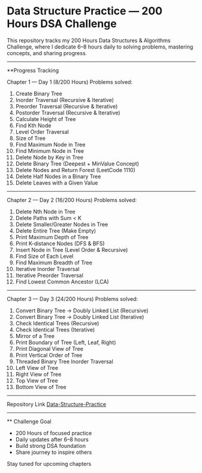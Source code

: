 # Data Structure Practice — 200 Hours DSA Challenge 

This repository tracks my 200 Hours Data Structures & Algorithms Challenge, where I dedicate 6–8 hours daily to solving problems, mastering concepts, and sharing progress.

---

**Progress Tracking

Chapter 1 — Day 1 (8/200 Hours)
Problems solved:
1. Create Binary Tree  
2. Inorder Traversal (Recursive & Iterative)  
3. Preorder Traversal (Recursive & Iterative)  
4. Postorder Traversal (Recursive & Iterative)  
5. Calculate Height of Tree  
6. Find Kth Node  
7. Level Order Traversal  
8. Size of Tree  
9. Find Maximum Node in Tree  
10. Find Minimum Node in Tree  
11. Delete Node by Key in Tree  
12. Delete Binary Tree (Deepest + MinValue Concept)  
13. Delete Nodes and Return Forest (LeetCode 1110)  
14. Delete Half Nodes in a Binary Tree  
15. Delete Leaves with a Given Value  

---

Chapter 2 — Day 2 (16/200 Hours)
Problems solved:
1. Delete Nth Node in Tree  
2. Delete Paths with Sum < K  
3. Delete Smaller/Greater Nodes in Tree  
4. Delete Entire Tree (Make Empty)  
5. Print Maximum Depth of Tree  
6. Print K-distance Nodes (DFS & BFS)  
7. Insert Node in Tree (Level Order & Recursive)  
8. Find Size of Each Level  
9. Find Maximum Breadth of Tree  
10. Iterative Inorder Traversal  
11. Iterative Preorder Traversal  
12. Find Lowest Common Ancestor (LCA)  

---

Chapter 3 — Day 3 (24/200 Hours)
Problems solved:
1. Convert Binary Tree → Doubly Linked List (Recursive)  
2. Convert Binary Tree → Doubly Linked List (Iterative)  
3. Check Identical Trees (Recursive)  
4. Check Identical Trees (Iterative)  
5. Mirror of a Tree  
6. Print Boundary of Tree (Left, Leaf, Right)  
7. Print Diagonal View of Tree  
8. Print Vertical Order of Tree  
9. Threaded Binary Tree Inorder Traversal  
10. Left View of Tree  
11. Right View of Tree  
12. Top View of Tree  
13. Bottom View of Tree  

---

 Repository Link
 [Data-Structure-Practice](https://github.com/mahfoozalamcse/Data-Structure-Practice)

---

** Challenge Goal
- 200 Hours of focused practice  
- Daily updates after 6–8 hours  
- Build strong DSA foundation  
- Share journey to inspire others  

Stay tuned for upcoming chapters 

